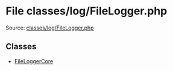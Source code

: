 File classes/log/FileLogger.php
=========

Source: [classes/log/FileLogger.php](https://github.com/PrestaShop/PrestaShop/blob/1.5.2.0/classes/log/FileLogger.php)


Classes
-------

* [FileLoggerCore](class.FileLoggerCore.md)

